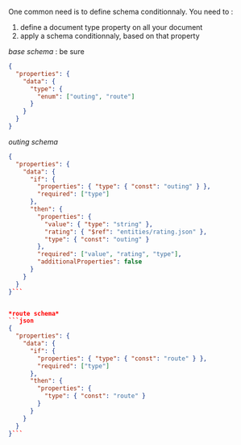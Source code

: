 One common need is to define schema conditionnaly. You need to :

1. define a document type property on all your document
2. apply a schema conditionnaly, based on that property

*base schema* : be sure 
```json
{
  "properties": {
    "data": {
      "type": {
        "enum": ["outing", "route"]
      }
    }
  }
}
```

*outing schema*
```json
{
  "properties": {
    "data": {
      "if": {
        "properties": { "type": { "const": "outing" } },
        "required": ["type"]
      },
      "then": {
        "properties": {
          "value": { "type": "string" },
          "rating": { "$ref": "entities/rating.json" },
          "type": { "const": "outing" }
        },
        "required": ["value", "rating", "type"],
        "additionalProperties": false
      }
    }
  }
}```


*route schema*
```json
{
  "properties": {
    "data": {
      "if": {
        "properties": { "type": { "const": "route" } },
        "required": ["type"]
      },
      "then": {
        "properties": {
          "type": { "const": "route" }
        }
      }
    }
  }
}```

